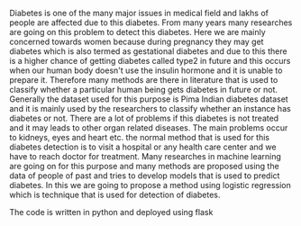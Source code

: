Diabetes is one of the many major issues in medical field and lakhs of people are affected due to this diabetes. 
From many years many researches are going on this problem to detect this diabetes.
Here we are mainly concerned towards women because during pregnancy they may get diabetes which is also termed as gestational diabetes 
and due to this there is a higher chance of getting diabetes called type2 in future and this occurs when our human body doesn't use the insulin hormone and it is unable to prepare it. 
Therefore many methods are there in literature that is used to classify whether a particular human being gets diabetes in future or not. 
Generally the dataset used for this purpose is Pima Indian diabetes dataset and it is mainly used by the researchers to classify whether an instance has diabetes or not. 
There are a lot of problems if this diabetes is not treated and it may leads to other organ related diseases. The main problems occur to kidneys, eyes and heart etc.
the normal method that is used for this diabetes detection is to visit a hospital or any health care center and we have to reach doctor for treatment.
Many researches in machine learning are going on for this purpose and many methods are proposed using the data of people of past and tries to develop models that is used to predict diabetes.
In this we are going to propose a method using logistic regression which is technique that is used for detection of diabetes.

The code is written in python and deployed using flask
